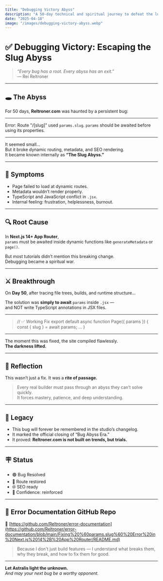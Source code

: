 ```yaml
---
title: "Debugging Victory Abyss"
description: "A 50-day technical and spiritual journey to defeat the longest unresolved bug in reltroner.com’s modern history."
date: "2025-04-18"
image: "/images/debugging-victory-abyss.webp"
---
```


# ✅ Debugging Victory: Escaping the Slug Abyss

> *“Every bug has a root. Every abyss has an exit.”*  
> — Rei Reltroner

---

## 🕳️ The Abyss

For 50 days, **Reltroner.com** was haunted by a persistent bug:

---

Error: Route "/[slug]" used `params.slug`. 
`params` should be awaited before using its properties.

---

It seemed small...  
But it broke dynamic routing, metadata, and SEO rendering.  
It became known internally as **“The Slug Abyss.”**

---

## 🧪 Symptoms

- Page failed to load at dynamic routes.
- Metadata wouldn’t render properly.
- TypeScript and JavaScript conflict in `.jsx`.
- Internal feeling: frustration, helplessness, burnout.

---

## 🔍 Root Cause

In **Next.js 14+ App Router**,  
`params` must be awaited inside dynamic functions like `generateMetadata` or `page()`.

But most tutorials didn’t mention this breaking change.  
Debugging became a spiritual war.

---

## ⚔️ Breakthrough

On **Day 50**, after tracing file trees, builds, and runtime structure…

The solution was **simply to await** `params` inside `.jsx` —  
and NOT write TypeScript annotations in JSX files.

---

> 
> // ✅ Working Fix
> export default async function Page({ params }) {
>   const { slug } = await params;
>   ...
> }
> 

---

The moment this was fixed, the site compiled flawlessly.  
**The darkness lifted.**

---

## 🧠 Reflection

This wasn’t just a fix. It was a **rite of passage.**

> Every real builder must pass through an abyss they can’t solve quickly.  
> It forces mastery, patience, and deep understanding.

---

## 📜 Legacy

- This bug will forever be remembered in the studio’s changelog.
- It marked the official closing of “Bug Abyss Era.”
- It proved: **Reltroner.com is not built on trends, but trials.**

---

## 🪧 Status

- 🟢 Bug Resolved
- 🧭 Route restored
- 🌐 SEO ready
- 🧱 Confidence: reinforced

---

## 📂 Error Documentation GitHub Repo  
🔗 [https://github.com/Reltroner/error-documentation](https://github.com/Reltroner/error-documentation/blob/main/Fixing%20%60params.slug%60%20Error%20in%20Next.js%2014%2B%20App%20Router/README.md)

> Because I don't just build features — I understand what breaks them,  
> why they break, and how to fix them for good.

---

**Let Astralis light the unknown.**  
_And may your next bug be a worthy opponent._

